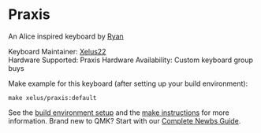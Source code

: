 Praxis
===

An Alice inspired keyboard by [Ryan](https://aeboards.com/)

Keyboard Maintainer: [Xelus22](https://github.com/Xelus22)  
Hardware Supported: Praxis
Hardware Availability: Custom keyboard group buys

Make example for this keyboard (after setting up your build environment):

    make xelus/praxis:default

See the [build environment setup](https://docs.qmk.fm/#/getting_started_build_tools) and the [make instructions](https://docs.qmk.fm/#/getting_started_make_guide) for more information. Brand new to QMK? Start with our [Complete Newbs Guide](https://docs.qmk.fm/#/newbs).
